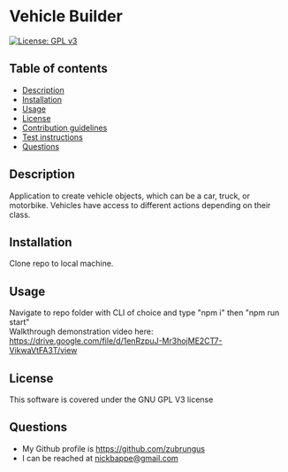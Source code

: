 # Vehicle Builder
[![License: GPL v3](https://img.shields.io/badge/License-GPLv3-blue.svg)](https://www.gnu.org/licenses/gpl-3.0)
## Table of contents
- [Description](#description)
- [Installation](#installation)
- [Usage](#usage)
- [License](#license)
- [Contribution guidelines](#contribution-guidelines)
- [Test instructions](#test-instructions)
- [Questions](#questions)
## Description
Application to create vehicle objects, which can be a car, truck, or motorbike. Vehicles have access to different actions depending on their class.
## Installation
Clone repo to local machine.
## Usage
Navigate to repo folder with CLI of choice and type "npm i" then "npm run start"\
Walkthrough demonstration video here: https://drive.google.com/file/d/1enRzpuJ-Mr3hojME2CT7-VikwaVtFA3T/view
## License
This software is covered under the GNU GPL V3 license
## Questions
- My Github profile is https://github.com/zubrungus
- I can be reached at nickbappe@gmail.com
